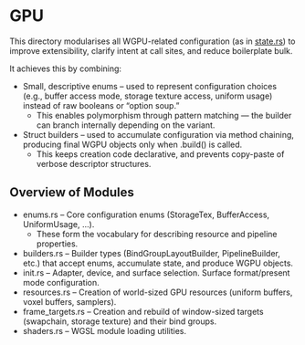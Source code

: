# GPU

This directory modularises all WGPU-related configuration (as in [state.rs](../state.rs)) to improve extensibility, clarify intent at call sites, and reduce boilerplate bulk.  

It achieves this by combining:  
- Small, descriptive enums – used to represent configuration choices (e.g., buffer access mode, storage texture access, uniform usage) instead of raw booleans or “option soup.”  
    - This enables polymorphism through pattern matching — the builder can branch internally depending on the variant.  
- Struct builders – used to accumulate configuration via method chaining, producing final WGPU objects only when .build() is called.  
    - This keeps creation code declarative, and prevents copy-paste of verbose descriptor structures.

## Overview of Modules  
- enums.rs – Core configuration enums (StorageTex, BufferAccess, UniformUsage, …).
    - These form the vocabulary for describing resource and pipeline properties.
- builders.rs – Builder types (BindGroupLayoutBuilder, PipelineBuilder, etc.) that accept enums, accumulate state, and produce WGPU objects.
- init.rs – Adapter, device, and surface selection. Surface format/present mode configuration.
- resources.rs – Creation of world-sized GPU resources (uniform buffers, voxel buffers, samplers).
- frame_targets.rs – Creation and rebuild of window-sized targets (swapchain, storage texture) and their bind groups.
- shaders.rs – WGSL module loading utilities.